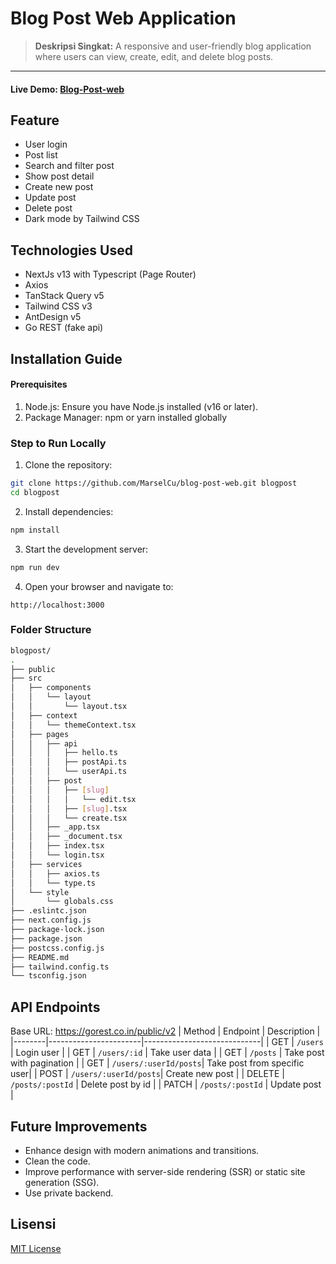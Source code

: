 # Blog Post Web Application
> **Deskripsi Singkat:** A responsive and user-friendly blog application where users can view, create, edit, and delete blog posts.



---
#### Live Demo: [Blog-Post-web](https://blog-post-web-rho.vercel.app/)

## Feature
- User login
- Post list
- Search and filter post
- Show post detail
- Create new post
- Update post
- Delete post
- Dark mode by Tailwind CSS

## Technologies Used
- NextJs v13 with Typescript (Page Router)
- Axios
- TanStack Query v5
- Tailwind CSS v3
- AntDesign v5
- Go REST (fake api)

## Installation Guide
#### Prerequisites
1. Node.js: Ensure you have Node.js installed (v16 or later).
2. Package Manager: npm or yarn installed globally
### Step to Run Locally
1. Clone the repository:
```bash
git clone https://github.com/MarselCu/blog-post-web.git blogpost
cd blogpost
```
2. Install dependencies:
```bash
npm install
```
3. Start the development server:
```bash
npm run dev
```
4. Open your browser and navigate to:
```link
http://localhost:3000
```

### Folder Structure
```bash
blogpost/
.
├── public
├── src
│   ├── components
│   │   └── layout
│   │       └── layout.tsx
│   ├── context
│   │   └── themeContext.tsx
│   ├── pages
│   │   ├── api
│   │   │   ├── hello.ts
│   │   │   ├── postApi.ts
│   │   │   └── userApi.ts
│   │   ├── post
│   │   │   ├── [slug]
│   │   │   │   └── edit.tsx
│   │   │   ├── [slug].tsx
│   │   │   └── create.tsx
│   │   ├── _app.tsx
│   │   ├── _document.tsx
│   │   ├── index.tsx
│   │   └── login.tsx
│   ├── services
│   │   ├── axios.ts
│   │   └── type.ts
│   └── style
│       └── globals.css
├── .eslintc.json
├── next.config.js
├── package-lock.json
├── package.json
├── postcss.config.js
├── README.md
├── tailwind.config.ts
└── tsconfig.json
```

## API Endpoints
Base URL: https://gorest.co.in/public/v2
| Method | Endpoint              | Description                 |
|--------|-----------------------|-----------------------------|
| GET    | `/users`              | Login user                  |
| GET    | `/users/:id`          | Take user data              |
| GET    | `/posts`              | Take post with pagination   |
| GET    | `/users/:userId/posts`| Take post from specific user|
| POST   | `/users/:userId/posts`| Create new post             |
| DELETE | `/posts/:postId`      | Delete post by id           |
| PATCH  | `/posts/:postId`      | Update post                 |


## Future Improvements
- Enhance design with modern animations and transitions.
- Clean the code.
- Improve performance with server-side rendering (SSR) or static site generation (SSG).
- Use private backend.

## Lisensi
[MIT License](LICENSE)
